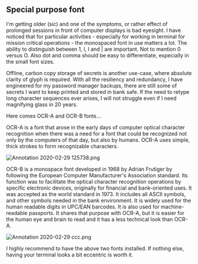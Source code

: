 ## Special purpose font

I'm getting older (sic) and one of the symptoms, or rather effect of prolonged sessions in front of computer displays is bad eyesight. I have noticed that for particular activities - especially for working in terminal for mission critical operations - the monospaced font in use matters a lot. The ability to distinguish between 1, l, I and | are important. Not to mention 0 versus O. Also dot and comma should be easy to differentiate, especially in the small font sizes.

Offline, carbon copy storage of secrets is another use-case, where absolute clarity of glyph is required. With all the resiliency and redundancy, I have engineered for my password manager backups, there are still some of secrets I want to keep printed and stored in bank safe. If the need to retype long character sequences ever arises, I will not struggle even if I need magnifying glass in 20 years.

Here comes OCR-A and OCR-B fonts...

OCR-A is a font that arose in the early days of computer optical character recognition when there was a need for a font that could be recognized not only by the computers of that day, but also by humans. OCR-A uses simple, thick strokes to form recognizable characters.

![Annotation 2020-02-29 125738.png](https://cdn.hashnode.com/res/hashnode/image/upload/v1582981098322/nTC7_OfFF.png)

OCR-B is a monospace font developed in 1968 by Adrian Frutiger by following the European Computer Manufacturer's Association standard. Its function was to facilitate the optical character recognition operations by specific electronic devices, originally for financial and bank-oriented uses. It was accepted as the world standard in 1973. It includes all ASCII symbols, and other symbols needed in the bank environment. It is widely used for the human readable digits in UPC/EAN barcodes. It is also used for machine-readable passports. It shares that purpose with OCR-A, but it is easier for the human eye and brain to read and it has a less technical look than OCR-A.


![Annotation 2020-02-29 ccc.png](https://cdn.hashnode.com/res/hashnode/image/upload/v1582981219412/HPVGxdgil.png)

I highly recommend to have the above two fonts installed. If nothing else, having your terminal looks a bit eccentric is worth it.